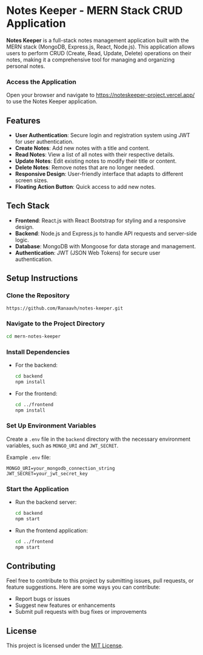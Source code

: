 
# Notes Keeper - MERN Stack CRUD Application

**Notes Keeper** is a full-stack notes management application built with the MERN stack (MongoDB, Express.js, React, Node.js). This application allows users to perform CRUD (Create, Read, Update, Delete) operations on their notes, making it a comprehensive tool for managing and organizing personal notes.

### Access the Application

Open your browser and navigate to https://noteskeeper-project.vercel.app/ to use the Notes Keeper application.
## Features

- **User Authentication**: Secure login and registration system using JWT for user authentication.
- **Create Notes**: Add new notes with a title and content.
- **Read Notes**: View a list of all notes with their respective details.
- **Update Notes**: Edit existing notes to modify their title or content.
- **Delete Notes**: Remove notes that are no longer needed.
- **Responsive Design**: User-friendly interface that adapts to different screen sizes.
- **Floating Action Button**: Quick access to add new notes.

## Tech Stack

- **Frontend**: React.js with React Bootstrap for styling and a responsive design.
- **Backend**: Node.js and Express.js to handle API requests and server-side logic.
- **Database**: MongoDB with Mongoose for data storage and management.
- **Authentication**: JWT (JSON Web Tokens) for secure user authentication.

## Setup Instructions

### Clone the Repository

```bash
https://github.com/Ranaavh/notes-keeper.git
```

### Navigate to the Project Directory

```bash
cd mern-notes-keeper
```

### Install Dependencies

- For the backend:
  
  ```bash
  cd backend
  npm install
  ```

- For the frontend:
  
  ```bash
  cd ../frontend
  npm install
  ```

### Set Up Environment Variables

Create a `.env` file in the `backend` directory with the necessary environment variables, such as `MONGO_URI` and `JWT_SECRET`.

Example `.env` file:

```plaintext
MONGO_URI=your_mongodb_connection_string
JWT_SECRET=your_jwt_secret_key
```

### Start the Application

- Run the backend server:
  
  ```bash
  cd backend
  npm start
  ```

- Run the frontend application:
  
  ```bash
  cd ../frontend
  npm start
  ```



## Contributing

Feel free to contribute to this project by submitting issues, pull requests, or feature suggestions. Here are some ways you can contribute:

- Report bugs or issues
- Suggest new features or enhancements
- Submit pull requests with bug fixes or improvements

## License

This project is licensed under the [MIT License](LICENSE).


